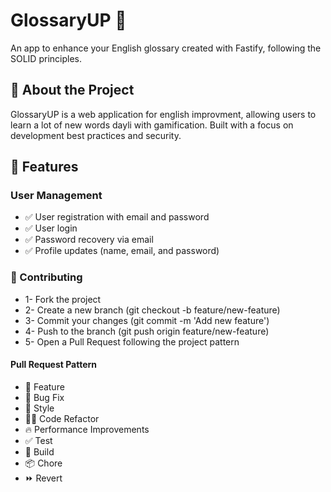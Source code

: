 # GlossaryUP 🧠

An app to enhance your English glossary created with Fastify, following the SOLID principles.

## 🧾 About the Project

GlossaryUP is a web application for english improvment, allowing users to learn a lot of new words dayli with gamification. Built with a focus on development best practices and security.

## 🚀 Features

### User Management
- ✅ User registration with email and password
- ✅ User login
- ✅ Password recovery via email
- ✅ Profile updates (name, email, and password)


### 🤝 Contributing
- 1- Fork the project
- 2- Create a new branch (git checkout -b feature/new-feature)
- 3- Commit your changes (git commit -m 'Add new feature')
- 4- Push to the branch (git push origin feature/new-feature)
- 5- Open a Pull Request following the project pattern

#### Pull Request Pattern

- 🍕 Feature
- 🐛 Bug Fix
- 🎨 Style
- 🧑‍💻 Code Refactor
- 🔥 Performance Improvements
- ✅ Test
- 🤖 Build
- 📦 Chore
- ⏩ Revert